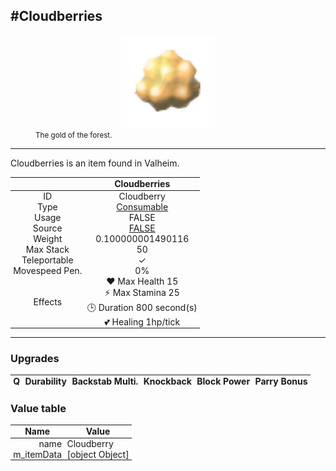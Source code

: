 <meta property="og:title" content="Cloudberries - MoreValheim" /><meta property="og:type" content="website" /><meta property="og:image" content="/assets/cloudberries.png" /><meta property="og:description" content="Cloudberries is an item found in Valheim." /><meta name="theme-color" content="#546D78"><meta name="twitter:card" content="summary_large_image">
#Cloudberries
-------------
<style>img {width:20px;}.tb {width:150px;display: block;margin-left: auto;margin-right: auto;}</style>

<style>.md-typeset table:not([class]) th:not([align]) {min-width:unset!important;}</style>
<style>td{padding:0em 0.3em!important;text-align:center!important;border-left:.05rem solid var(--md-default-fg-color--lightest)}</style>

<style>th{padding:0.1em 0.3em!important;text-align:center!important;font-weight:bold}</style>

<style>pre{text-align:right!important}</style>
<style>table tr td:first-child {border-left: 0;};</style>

<figure><img src="/assets/cloudberries.png" class="tb" /><figcaption><small>The gold of the forest.</small></figcaption></figure>

-------------

Cloudberries is an item found in Valheim.

|        | Cloudberries              |
| ----------- | ------------------------------------ |
| ID |Cloudberry
| Type | [Consumable](../../types/consumable)
| Usage | FALSE<br>
| Source | [FALSE](../../items/false)
| Weight | 0.100000001490116 |
| Max Stack | 50 |
| Teleportable | ✓
| Movespeed Pen. | 0%
| Effects | ❤️ Max Health 15<br>⚡ Max Stamina 25<br>🕒 Duration 800 second(s) <br>💕 Healing 1hp/tick <br>

-------------

### Upgrades
| Q | Durability | Backstab Multi. | Knockback | Block Power | Parry Bonus
| - | - | - | - | - | - 


### Value table
| Name | Value
| - | - |
| <div style="text-align:right">name</div> | <div style="text-align:left">Cloudberry</div> | 
| <div style="text-align:right">m_itemData</div> | <div style="text-align:left">[object Object]</div> | 